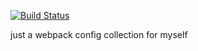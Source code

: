[![Build Status](https://travis-ci.org/haishanh/web-dev-starter.svg?branch=master)](https://travis-ci.org/haishanh/web-dev-starter)

just a webpack config collection for myself
